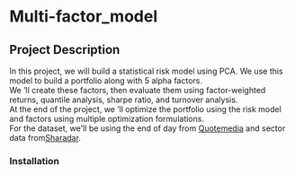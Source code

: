 # **Multi-factor_model**

## **Project Description**

In this project, we will build a statistical risk model using PCA. We use this model to build a portfolio along with 5 alpha factors.\
We ’ll create these factors, then evaluate them using factor-weighted returns, quantile analysis, sharpe ratio, and turnover analysis.\
At the end of the project, we ’ll optimize the portfolio using the risk model and factors using multiple optimization formulations.\
For the dataset, we'll be using the end of day from [Quotemedia](https://www.quotemedia.com) and sector data from[Sharadar](https://www.quandl.com/publishers/SHARADAR).

### **Installation**






